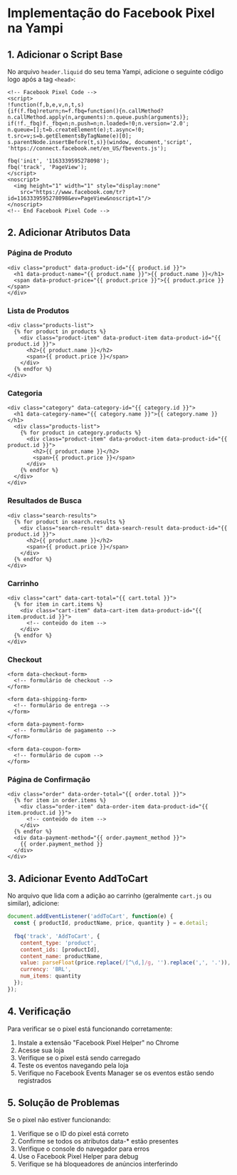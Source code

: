 # Implementação do Facebook Pixel na Yampi

## 1. Adicionar o Script Base

No arquivo `header.liquid` do seu tema Yampi, adicione o seguinte código logo após a tag `<head>`:

```liquid
<!-- Facebook Pixel Code -->
<script>
!function(f,b,e,v,n,t,s)
{if(f.fbq)return;n=f.fbq=function(){n.callMethod?
n.callMethod.apply(n,arguments):n.queue.push(arguments)};
if(!f._fbq)f._fbq=n;n.push=n;n.loaded=!0;n.version='2.0';
n.queue=[];t=b.createElement(e);t.async=!0;
t.src=v;s=b.getElementsByTagName(e)[0];
s.parentNode.insertBefore(t,s)}(window, document,'script',
'https://connect.facebook.net/en_US/fbevents.js');

fbq('init', '1163339595278098');
fbq('track', 'PageView');
</script>
<noscript>
  <img height="1" width="1" style="display:none"
    src="https://www.facebook.com/tr?id=1163339595278098&ev=PageView&noscript=1"/>
</noscript>
<!-- End Facebook Pixel Code -->
```

## 2. Adicionar Atributos Data

### Página de Produto
```liquid
<div class="product" data-product-id="{{ product.id }}">
  <h1 data-product-name="{{ product.name }}">{{ product.name }}</h1>
  <span data-product-price="{{ product.price }}">{{ product.price }}</span>
</div>
```

### Lista de Produtos
```liquid
<div class="products-list">
  {% for product in products %}
    <div class="product-item" data-product-item data-product-id="{{ product.id }}">
      <h2>{{ product.name }}</h2>
      <span>{{ product.price }}</span>
    </div>
  {% endfor %}
</div>
```

### Categoria
```liquid
<div class="category" data-category-id="{{ category.id }}">
  <h1 data-category-name="{{ category.name }}">{{ category.name }}</h1>
  <div class="products-list">
    {% for product in category.products %}
      <div class="product-item" data-product-item data-product-id="{{ product.id }}">
        <h2>{{ product.name }}</h2>
        <span>{{ product.price }}</span>
      </div>
    {% endfor %}
  </div>
</div>
```

### Resultados de Busca
```liquid
<div class="search-results">
  {% for product in search.results %}
    <div class="search-result" data-search-result data-product-id="{{ product.id }}">
      <h2>{{ product.name }}</h2>
      <span>{{ product.price }}</span>
    </div>
  {% endfor %}
</div>
```

### Carrinho
```liquid
<div class="cart" data-cart-total="{{ cart.total }}">
  {% for item in cart.items %}
    <div class="cart-item" data-cart-item data-product-id="{{ item.product.id }}">
      <!-- conteúdo do item -->
    </div>
  {% endfor %}
</div>
```

### Checkout
```liquid
<form data-checkout-form>
  <!-- formulário de checkout -->
</form>

<form data-shipping-form>
  <!-- formulário de entrega -->
</form>

<form data-payment-form>
  <!-- formulário de pagamento -->
</form>

<form data-coupon-form>
  <!-- formulário de cupom -->
</form>
```

### Página de Confirmação
```liquid
<div class="order" data-order-total="{{ order.total }}">
  {% for item in order.items %}
    <div class="order-item" data-order-item data-product-id="{{ item.product.id }}">
      <!-- conteúdo do item -->
    </div>
  {% endfor %}
  <div data-payment-method="{{ order.payment_method }}">
    {{ order.payment_method }}
  </div>
</div>
```

## 3. Adicionar Evento AddToCart

No arquivo que lida com a adição ao carrinho (geralmente `cart.js` ou similar), adicione:

```javascript
document.addEventListener('addToCart', function(e) {
  const { productId, productName, price, quantity } = e.detail;
  
  fbq('track', 'AddToCart', {
    content_type: 'product',
    content_ids: [productId],
    content_name: productName,
    value: parseFloat(price.replace(/[^\d,]/g, '').replace(',', '.')),
    currency: 'BRL',
    num_items: quantity
  });
});
```

## 4. Verificação

Para verificar se o pixel está funcionando corretamente:

1. Instale a extensão "Facebook Pixel Helper" no Chrome
2. Acesse sua loja
3. Verifique se o pixel está sendo carregado
4. Teste os eventos navegando pela loja
5. Verifique no Facebook Events Manager se os eventos estão sendo registrados

## 5. Solução de Problemas

Se o pixel não estiver funcionando:

1. Verifique se o ID do pixel está correto
2. Confirme se todos os atributos data-* estão presentes
3. Verifique o console do navegador para erros
4. Use o Facebook Pixel Helper para debug
5. Verifique se há bloqueadores de anúncios interferindo 